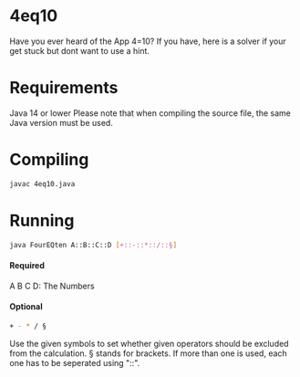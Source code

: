 # 4eq10
Have you ever heard of the App 4=10? If you have, here is a solver if your get stuck but dont want to use a hint.

# Requirements
Java 14 or lower
Please note that when compiling the source file, the same Java version must be used.

# Compiling 

```sh
javac 4eq10.java
```

# Running

```sh
java FourEQten A::B::C::D [+::-::*::/::§]
```

#### Required

A B C D: The Numbers

#### Optional

```sh
+ - * / §
```

Use the given symbols to set whether given operators should be excluded from the calculation.
§ stands for brackets. If more than one is used, each one has to be seperated using "::".
